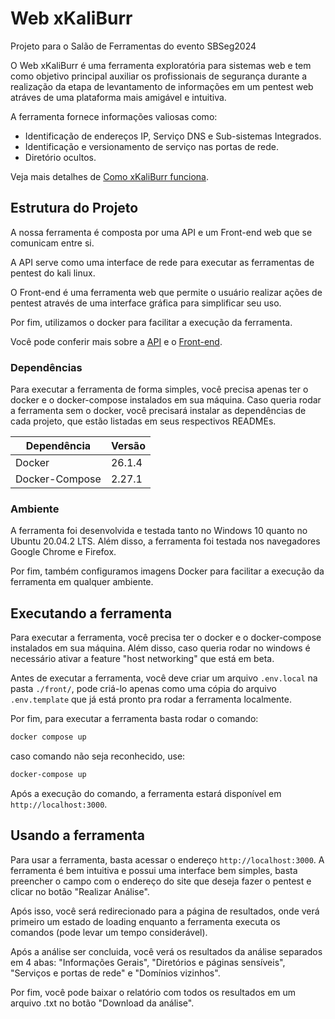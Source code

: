 # Web xKaliBurr

Projeto para o Salão de Ferramentas do evento SBSeg2024

O Web xKaliBurr é uma ferramenta exploratória para sistemas web e tem como objetivo principal auxiliar os profissionais de segurança durante a realização da etapa de levantamento de informações em um pentest web atráves de uma plataforma mais amigável e intuitiva.

A ferramenta fornece informações valiosas como:
* Identificação de endereços IP, Serviço DNS e Sub-sistemas Integrados.
* Identificação e versionamento de serviço nas portas de rede.
* Diretório ocultos.

Veja mais detalhes de [Como xKaliBurr funciona](/docs/workflow.md).

## Estrutura do Projeto

A nossa ferramenta é composta por uma API e um Front-end web que se comunicam entre si.

A API serve como uma interface de rede para executar as ferramentas de pentest do kali linux.

O Front-end é uma ferramenta web que permite o usuário realizar ações de pentest através de uma interface gráfica para simplificar seu uso.

Por fim, utilizamos o docker para facilitar a execução da ferramenta.

Você pode conferir mais sobre a [API](api/README.md) e o [Front-end](front/README.md).

### Dependências

Para executar a ferramenta de forma simples, você precisa apenas ter o docker e o docker-compose instalados em sua máquina. Caso queria rodar a ferramenta sem o docker, você precisará instalar as dependências de cada projeto, que estão listadas em seus respectivos READMEs.

| Dependência    | Versão |
| -------------- | ------ |
| Docker         | 26.1.4 |
| Docker-Compose | 2.27.1 |

### Ambiente

A ferramenta foi desenvolvida e testada tanto no Windows 10 quanto no Ubuntu 20.04.2 LTS. Além disso, a ferramenta foi testada nos navegadores Google Chrome e Firefox.

Por fim, também configuramos imagens Docker para facilitar a execução da ferramenta em qualquer ambiente.

## Executando a ferramenta

Para executar a ferramenta, você precisa ter o docker e o docker-compose instalados em sua máquina. Além disso, caso queria rodar no windows é necessário ativar a feature "host networking" que está em beta.

Antes de executar a ferramenta, você deve criar um arquivo `.env.local` na pasta `./front/`, pode criá-lo apenas como uma cópia do arquivo `.env.template` que já está pronto pra rodar a ferramenta localmente.

Por fim, para executar a ferramenta basta rodar o comando:

```bash
docker compose up
```

caso comando não seja reconhecido, use:

```bash
docker-compose up
```

Após a execução do comando, a ferramenta estará disponível em `http://localhost:3000`.

## Usando a ferramenta

Para usar a ferramenta, basta acessar o endereço `http://localhost:3000`. A ferramenta é bem intuitiva e possui uma interface bem simples, basta preencher o campo com o endereço do site que deseja fazer o pentest e clicar no botão "Realizar Análise".

Após isso, você será redirecionado para a página de resultados, onde verá primeiro um estado de loading enquanto a ferramenta executa os comandos (pode levar um tempo considerável).

Após a análise ser concluida, você verá os resultados da análise separados em 4 abas: "Informações Gerais", "Diretórios e páginas sensíveis", "Serviços e portas de rede" e "Domínios vizinhos".

Por fim, você pode baixar o relatório com todos os resultados em um arquivo .txt no botão "Download da análise".
